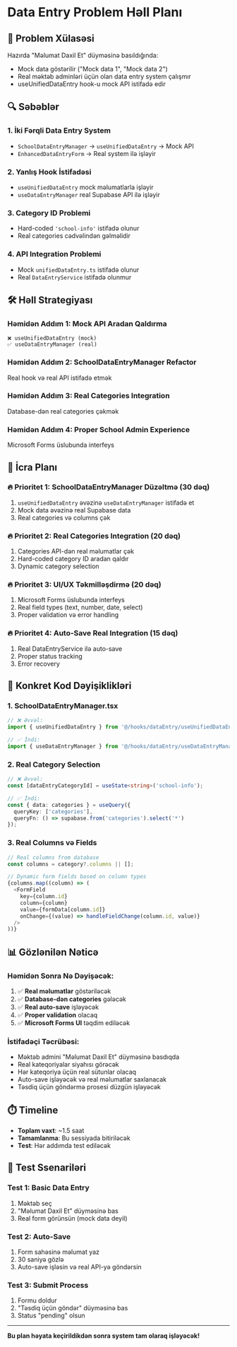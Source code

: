 # Data Entry Problem Həll Planı

## 🎯 **Problem Xülasəsi**

Hazırda "Məlumat Daxil Et" düyməsinə basıldığında:
- Mock data göstərilir ("Mock data 1", "Mock data 2")
- Real məktəb adminləri üçün olan data entry system çalışmır
- useUnifiedDataEntry hook-u mock API istifadə edir

## 🔍 **Səbəblər**

### 1. **İki Fərqli Data Entry System**
- `SchoolDataEntryManager` → `useUnifiedDataEntry` → Mock API
- `EnhancedDataEntryForm` → Real system ilə işləyir

### 2. **Yanlış Hook İstifadəsi**
- `useUnifiedDataEntry` mock məlumatlarla işləyir
- `useDataEntryManager` real Supabase API ilə işləyir

### 3. **Category ID Problemi**
- Hard-coded `'school-info'` istifadə olunur
- Real categories cədvəlindən gəlməlidir

### 4. **API Integration Problemi**
- Mock `unifiedDataEntry.ts` istifadə olunur
- Real `DataEntryService` istifadə olunmur

## 🛠️ **Həll Strategiyası**

### **Həmidən Addım 1: Mock API Aradan Qaldırma**
```
❌ useUnifiedDataEntry (mock)
✅ useDataEntryManager (real)
```

### **Həmidən Addım 2: SchoolDataEntryManager Refactor**
Real hook və real API istifadə etmək

### **Həmidən Addım 3: Real Categories Integration**
Database-dən real categories çəkmək

### **Həmidən Addım 4: Proper School Admin Experience**
Microsoft Forms üslubunda interfeys

## 📝 **İcra Planı**

### **🔥 Prioritet 1: SchoolDataEntryManager Düzəltmə (30 dəq)**
1. `useUnifiedDataEntry` əvəzinə `useDataEntryManager` istifadə et
2. Mock data əvəzinə real Supabase data
3. Real categories və columns çək

### **🔥 Prioritet 2: Real Categories Integration (20 dəq)**
1. Categories API-dən real məlumatlar çək
2. Hard-coded category ID aradan qaldır
3. Dynamic category selection

### **🔥 Prioritet 3: UI/UX Təkmilləşdirmə (20 dəq)**
1. Microsoft Forms üslubunda interfeys
2. Real field types (text, number, date, select)
3. Proper validation və error handling

### **🔥 Prioritet 4: Auto-Save Real Integration (15 dəq)**
1. Real DataEntryService ilə auto-save
2. Proper status tracking
3. Error recovery

## 🎯 **Konkret Kod Dəyişiklikləri**

### **1. SchoolDataEntryManager.tsx**
```typescript
// ❌ Əvvəl:
import { useUnifiedDataEntry } from '@/hooks/dataEntry/useUnifiedDataEntry';

// ✅ İndi:
import { useDataEntryManager } from '@/hooks/dataEntry/useDataEntryManager';
```

### **2. Real Category Selection**
```typescript
// ❌ Əvvəl:
const [dataEntryCategoryId] = useState<string>('school-info');

// ✅ İndi:
const { data: categories } = useQuery({
  queryKey: ['categories'],
  queryFn: () => supabase.from('categories').select('*')
});
```

### **3. Real Columns və Fields**
```typescript
// Real columns from database
const columns = category?.columns || [];

// Dynamic form fields based on column types
{columns.map((column) => (
  <FormField
    key={column.id}
    column={column}
    value={formData[column.id]}
    onChange={(value) => handleFieldChange(column.id, value)}
  />
))}
```

## 📊 **Gözlənilən Nəticə**

### **Həmidən Sonra Nə Dəyişəcək:**
1. ✅ **Real məlumatlar** göstəriləcək
2. ✅ **Database-dən categories** gələcək
3. ✅ **Real auto-save** işləyəcək
4. ✅ **Proper validation** olacaq
5. ✅ **Microsoft Forms UI** təqdim ediləcək

### **İstifadəçi Təcrübəsi:**
- Məktəb admini "Məlumat Daxil Et" düyməsinə basdıqda
- Real kateqoriyalar siyahısı görəcək
- Hər kateqoriya üçün real sütunlar olacaq
- Auto-save işləyəcək və real məlumatlar saxlanacak
- Təsdiq üçün göndərmə prosesi düzgün işləyəcək

## ⏱️ **Timeline**
- **Toplam vaxt**: ~1.5 saat
- **Tamamlanma**: Bu sessiyada bitiriləcək
- **Test**: Hər addımda test ediləcək

## 🧪 **Test Ssenariləri**

### **Test 1: Basic Data Entry**
1. Məktəb seç
2. "Məlumat Daxil Et" düyməsinə bas
3. Real form görünsün (mock data deyil)

### **Test 2: Auto-Save**
1. Form sahəsinə məlumat yaz
2. 30 saniyə gözlə
3. Auto-save işləsin və real API-yə göndərsin

### **Test 3: Submit Process**
1. Formu doldur
2. "Təsdiq üçün göndər" düyməsinə bas
3. Status "pending" olsun

---

**Bu plan həyata keçirildikdən sonra system tam olaraq işləyəcək!**

